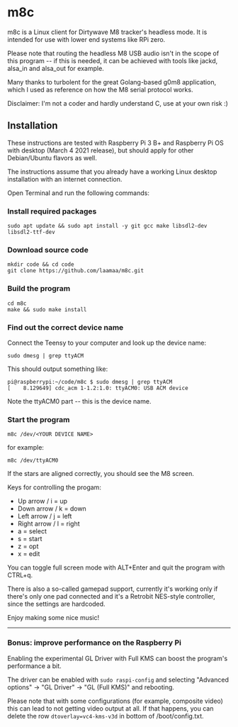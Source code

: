 # m8c

m8c is a Linux client for Dirtywave M8 tracker's headless mode. It is intended for use with lower end systems like RPi zero.

Please note that routing the headless M8 USB audio isn't in the scope of this program -- if this is needed, it can be achieved with tools like jackd, alsa\_in and alsa\_out for example.

Many thanks to turbolent for the great Golang-based g0m8 application, which I used as reference on how the M8 serial protocol works.

Disclaimer: I'm not a coder and hardly understand C, use at your own risk :)

## Installation

These instructions are tested with Raspberry Pi 3 B+ and Raspberry Pi OS with desktop (March 4 2021 release), but should apply for other Debian/Ubuntu flavors as well.

The instructions assume that you already have a working Linux desktop installation with an internet connection.

Open Terminal and run the following commands:

### Install required packages

>
```
sudo apt update && sudo apt install -y git gcc make libsdl2-dev libsdl2-ttf-dev
```

### Download source code
>
```
mkdir code && cd code
git clone https://github.com/laamaa/m8c.git
 ```

### Build the program
>
```
cd m8c
make && sudo make install
 ```

### Find out the correct device name

Connect the Teensy to your computer and look up the device name:
>
```
sudo dmesg | grep ttyACM
```

This should output something like:

```
pi@raspberrypi:~/code/m8c $ sudo dmesg | grep ttyACM
[    8.129649] cdc_acm 1-1.2:1.0: ttyACM0: USB ACM device
```
Note the ttyACM0 part -- this is the device name.

### Start the program
```
m8c /dev/<YOUR DEVICE NAME>
```


for example:

```
m8c /dev/ttyACM0
```

If the stars are aligned correctly, you should see the M8 screen.

Keys for controlling the progam:

* Up arrow / i = up
* Down arrow / k = down
* Left arrow / j = left
* Right arrow / l = right
* a = select
* s = start
* z = opt
* x = edit

You can toggle full screen mode with ALT+Enter and quit the program with CTRL+q.

There is also a so-called gamepad support, currently it's working only if there's only one pad connected and it's a Retrobit NES-style controller, since the settings are hardcoded.

Enjoy making some nice music!

-----------

### Bonus: improve performance on the Raspberry Pi
Enabling the experimental GL Driver with Full KMS can boost the program's performance a bit.

The driver can be enabled with ```sudo raspi-config``` and selecting "Advanced options" -> "GL Driver" -> "GL (Full KMS)" and rebooting.

Please note that with some configurations (for example, composite video) this can lead to not getting video output at all. If that happens, you can delete the row ```dtoverlay=vc4-kms-v3d``` in bottom of /boot/config.txt.
